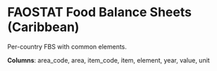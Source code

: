 # FAOSTAT Food Balance Sheets (Caribbean)

Per-country FBS with common elements.

**Columns**: area_code, area, item_code, item, element, year, value, unit
